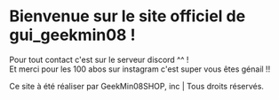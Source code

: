 <html>
<head>
	<meta charset="utf-8">
</head>
<body>

<h1>Bienvenue sur le site officiel de gui_geekmin08 !</h1>

<p>Pour tout contact c'est sur le serveur discord ^^ !<br> Et merci pour les 100 abos sur instagram c'est super vous êtes génail !!</p>

<p>Ce site à été réaliser par GeekMin08SHOP, inc | Tous droits réservés.</p>

</body>
</html>
